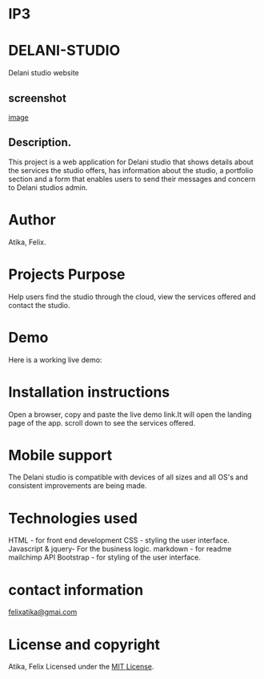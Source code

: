 # IP3
# DELANI-STUDIO
Delani studio website
## screenshot
[image](assets/delanipic.png)

## Description.
This project is a web application for Delani studio that shows details about the services the studio offers, has information about the studio, a portfolio section and a form that enables users to send their messages and concern to Delani studios admin. 


# Author
Atika, Felix.

# Projects Purpose
Help users find the studio through the cloud, view the services offered and contact the studio.
# Demo
Here is a working live demo:

# Installation instructions
Open a browser, copy and paste the live demo link.It will open the landing page of the app.
scroll down to see the services offered.
# Mobile support
The Delani studio is compatible with devices of all sizes and all OS's and consistent improvements are being made.

# Technologies used
HTML - for front end development
CSS - styling the user interface.
Javascript & jquery- For the business logic.
markdown - for readme
mailchimp API
Bootstrap - for styling of the user interface.

# contact information
felixatika@gmai.com

# License and copyright
Atika, Felix
Licensed under the [MIT License](LICENSE).
